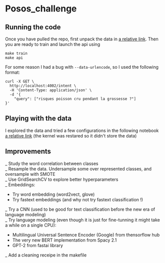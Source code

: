 # Posos_challenge

## Running the code
Once you have pulled the repo, first unpack the data in [a relative link](Data).
Then you are ready to train and launch the api using
```
make train
make api
```
For some reason I had a bug with ```--data-urlencode```, so I used the following format:
```
curl -X GET \
  http://localhost:4002/intent \
  -H 'Content-Type: application/json' \
  -d '{
	"query": ["risques poisson cru pendant la grossesse ?"]
}'
```

## Playing with the data
I explored the data and tried a few configurations in the following notebook [a relative link](Data/explore.ipynb) (the kernel was restared so it didn't store the data)

## Improvements
_ Study the word correlation between classes  
_ Resample the data. Undersample some over represented classes, and oversample with SMOTE  
_ Use GridSearchCV to explore better hyperparameters  
_ Embeddings:
  - Try word embedding (word2vect, glove)
  - Try fastext embeddings (and why not try fastext classification !)
  
_ Try a CNN (used to be good for text classification before the new era of language modeling)  
_ Try language modeling (even though it is just for fine-tunning it might take a while on a single CPU):
  - Multilingual Universal Sentence Encoder (Google) from thensorflow hub
  - The very new BERT implementation from Spacy 2.1
  - GPT-2 from fastai library

_ Add a cleaning receipe in the makefile
